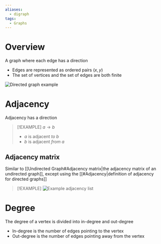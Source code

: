 ```yaml
---
aliases:
  - digraph
tags:
  - Graphs
---
```

# Overview
A graph where each edge has a direction

- Edges are represented as ordered pairs $(x, y)$
- The set of vertices and the set of edges are both finite

![Directed graph example](https://media.geeksforgeeks.org/wp-content/cdn-uploads/SCC1.png)

# Adjacency
Adjacency has a direction

> [!EXAMPLE]
> $a \rightarrow b$ 
> - $a$ is adjacent *to* $b$
> - $b$ is adjacent *from* $a$


## Adjacency matrix
Similar to [[Undirected Graph#Adjacency matrix|the adjacency matrix of an undirected graph]], except using the [[#Adjacency|definition of adjacency for directed graphs]]

> [!EXAMPLE]
> ![Example adjacency list](https://www.researchgate.net/publication/239491573/figure/fig2/AS:669390177591317@1536606463620/a-A-directed-graph-and-b-its-adjacency-matrix.ppm)

# Degree
The degree of a vertex is divided into in-degree and out-degree
- In-degree is the number of edges pointing to the vertex
- Out-degree is the number of edges pointing away from the vertex
